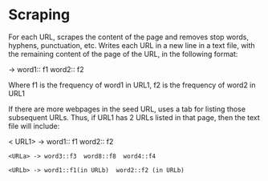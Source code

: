 # Scraping

For	each URL,	scrapes	the	content	of the	page and removes	stop words, hyphens, punctuation,	etc.
Writes each	URL in a new line in	a	 text	 file, with	 the	remaining	content	of	the	page of	the	URL,	in	the	following	format:

<URL1> -> word1:: f1 word2:: f2

Where	f1 is	the	frequency	of	word1	in	URL1,	f2	is	the	frequency	of	word2	in	URL1

If	there	are	more	webpages	in	the	seed	URL,	uses a tab	for	listing	
those	subsequent	URLs.	Thus,	if	URL1 has	2	URLs	listed	in	that	page,	then	the	text	file	will	include:


<	URL1> -> word1:: f1  word2:: f2

    <URLa> -> word3::f3	 word8::f8  word4::f4    
    
    <URLb> -> word1::f1(in URLb)  word2::f2	(in	URLb)

